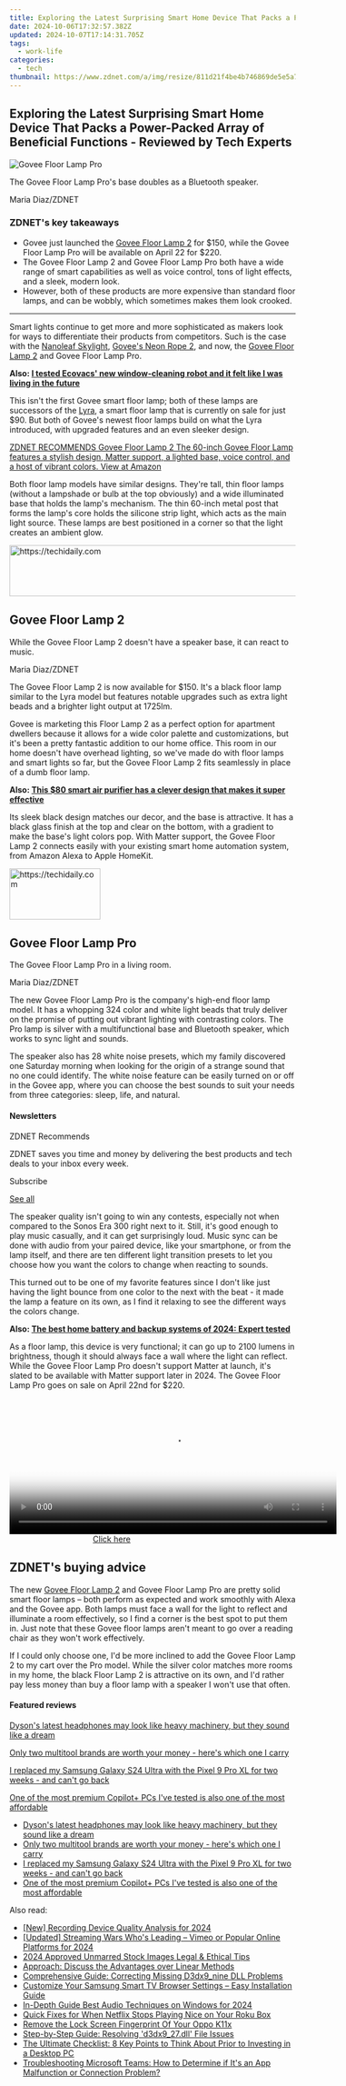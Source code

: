 ```yaml
---
title: Exploring the Latest Surprising Smart Home Device That Packs a Power-Packed Array of Beneficial Functions - Reviewed by Tech Experts
date: 2024-10-06T17:32:57.382Z
updated: 2024-10-07T17:14:31.705Z
tags:
  - work-life
categories:
  - tech
thumbnail: https://www.zdnet.com/a/img/resize/811d21f4be4b746869de5e5a7a564e91946b1311/2024/04/16/aafc48cd-c32a-49a9-9c70-76ae358ce13f/pro.jpg?width=278&height=156&fit=crop&auto=webp
---
```


## Exploring the Latest Surprising Smart Home Device That Packs a Power-Packed Array of Beneficial Functions - Reviewed by Tech Experts

![Govee Floor Lamp Pro](https://www.zdnet.com/a/img/resize/6842c61d7d4bd51910fd995b05f3a83253ced560/2024/04/16/aafc48cd-c32a-49a9-9c70-76ae358ce13f/pro.jpg?auto=webp&width=1280)

The Govee Floor Lamp Pro's base doubles as a Bluetooth speaker.

Maria Diaz/ZDNET

### ZDNET's key takeaways  

* Govee just launched the [Govee Floor Lamp 2](https://buy.geni.us/Proxy.ashx?TSID=368250&GR%5FURL=https%3A%2F%2Fwww.amazon.com%2FGovee-Matter-1725lm-Control-Bedroom%2Fdp%2FB0CTH2QF23%3Ftag%3Dzd-buy-button-20%26ascsubtag%3D%5F%5FCOM%5FCLICK%5FID%5F%5F%7Cef7d8bf0-bf10-44b1-831d-8c0d8fd09b44%7Cdtp&dtb=1) for $150, while the Govee Floor Lamp Pro will be available on April 22 for $220.
* The Govee Floor Lamp 2 and Govee Floor Lamp Pro both have a wide range of smart capabilities as well as voice control, tons of light effects, and a sleek, modern look.
* However, both of these products are more expensive than standard floor lamps, and can be wobbly, which sometimes makes them look crooked.

---

Smart lights continue to get more and more sophisticated as makers look for ways to differentiate their products from competitors. Such is the case with the [Nanoleaf Skylight](https://www.zdnet.com/home-and-office/smart-home/these-smart-ceiling-lights-are-the-best-home-accessory-i-didnt-know-i-needed/), [Govee's Neon Rope 2](https://www.zdnet.com/home-and-office/smart-home/i-found-the-most-customizable-smart-home-accessory-ever-and-its-quite-the-looker/), and now, the [Govee Floor Lamp 2](https://buy.geni.us/Proxy.ashx?TSID=368250&GR%5FURL=https%3A%2F%2Fwww.amazon.com%2FGovee-Matter-1725lm-Control-Bedroom%2Fdp%2FB0CTH2QF23%3Ftag%3Dzd-buy-button-20%26ascsubtag%3D%5F%5FCOM%5FCLICK%5FID%5F%5F%7Cef7d8bf0-bf10-44b1-831d-8c0d8fd09b44%7Cdtp&dtb=1) and Govee Floor Lamp Pro.

**Also: [I tested Ecovacs' new window-cleaning robot and it felt like I was living in the future](https://www.zdnet.com/article/i-tested-ecovacs-new-window-cleaning-robot-and-it-felt-like-i-was-living-in-the-future/)**

This isn't the first Govee smart floor lamp; both of these lamps are successors of the [Lyra](https://buy.geni.us/Proxy.ashx?TSID=368250&GR%5FURL=https%3A%2F%2Fwww.amazon.com%2FGovee-Changing-Control-Creative-Bedroom%2Fdp%2FB08V8GS7PF%3Ftag%3Dzd-buy-button-20%26ascsubtag%3D%5F%5FCOM%5FCLICK%5FID%5F%5F%7Cef7d8bf0-bf10-44b1-831d-8c0d8fd09b44%7Cdtp&dtb=1), a smart floor lamp that is currently on sale for just $90\. But both of Govee's newest floor lamps build on what the Lyra introduced, with upgraded features and an even sleeker design. 

[ZDNET RECOMMENDS Govee Floor Lamp 2 The 60-inch Govee Floor Lamp features a stylish design, Matter support, a lighted base, voice control, and a host of vibrant colors. View at Amazon](https://buy.geni.us/Proxy.ashx?TSID=368250&GR%5FURL=https%3A%2F%2Fwww.amazon.com%2FGovee-Matter-1725lm-Control-Bedroom%2Fdp%2FB0CTH2QF23%3Ftag%3Dzd-buy-button-20%26ascsubtag%3D%5F%5FCOM%5FCLICK%5FID%5F%5F%7Cef7d8bf0-bf10-44b1-831d-8c0d8fd09b44%7Cdtp&dtb=1)

Both floor lamp models have similar designs. They're tall, thin floor lamps (without a lampshade or bulb at the top obviously) and a wide illuminated base that holds the lamp's mechanism. The thin 60-inch metal post that forms the lamp's core holds the silicone strip light, which acts as the main light source. These lamps are best positioned in a corner so that the light creates an ambient glow.

<!-- affiliate ads begin -->
<a href="https://unicoeye.pxf.io/c/5597632/2134246/18498" target="_top" id="2134246">
  <img src="//a.impactradius-go.com/display-ad/18498-2134246" border="0" alt="https://techidaily.com" width="728" height="90"/>
</a>
<img height="0" width="0" src="https://unicoeye.pxf.io/i/5597632/2134246/18498" style="position:absolute;visibility:hidden;" border="0" />
<!-- affiliate ads end -->

## Govee Floor Lamp 2

While the Govee Floor Lamp 2 doesn't have a speaker base, it can react to music. 

Maria Diaz/ZDNET

The Govee Floor Lamp 2 is now available for $150\. It's a black floor lamp similar to the Lyra model but features notable upgrades such as extra light beads and a brighter light output at 1725lm. 

Govee is marketing this Floor Lamp 2 as a perfect option for apartment dwellers because it allows for a wide color palette and customizations, but it's been a pretty fantastic addition to our home office. This room in our home doesn't have overhead lighting, so we've made do with floor lamps and smart lights so far, but the Govee Floor Lamp 2 fits seamlessly in place of a dumb floor lamp. 

**Also: [This $80 smart air purifier has a clever design that makes it super effective](https://www.zdnet.com/home-and-office/kitchen-household/this-80-smart-air-purifier-has-a-clever-design-that-makes-it-super-effective/)**

Its sleek black design matches our decor, and the base is attractive. It has a black glass finish at the top and clear on the bottom, with a gradient to make the base's light colors pop. With Matter support, the Govee Floor Lamp 2 connects easily with your existing smart home automation system, from Amazon Alexa to Apple HomeKit. 

<!-- affiliate ads begin -->
<a href="https://malaysia-healthcare-travel-council.pxf.io/c/5597632/1576474/17382" target="_top" id="1576474">
  <img src="//a.impactradius-go.com/display-ad/17382-1576474" border="0" alt="https://techidaily.com" width="160" height="90"/>
</a>
<img height="0" width="0" src="https://malaysia-healthcare-travel-council.pxf.io/i/5597632/1576474/17382" style="position:absolute;visibility:hidden;" border="0" />
<!-- affiliate ads end -->

## Govee Floor Lamp Pro

The Govee Floor Lamp Pro in a living room.

Maria Diaz/ZDNET

The new Govee Floor Lamp Pro is the company's high-end floor lamp model. It has a whopping 324 color and white light beads that truly deliver on the promise of putting out vibrant lighting with contrasting colors. The Pro lamp is silver with a multifunctional base and Bluetooth speaker, which works to sync light and sounds. 

The speaker also has 28 white noise presets, which my family discovered one Saturday morning when looking for the origin of a strange sound that no one could identify. The white noise feature can be easily turned on or off in the Govee app, where you can choose the best sounds to suit your needs from three categories: sleep, life, and natural.

#### Newsletters

ZDNET Recommends

ZDNET saves you time and money by delivering the best products and tech deals to your inbox every week.

 Subscribe

[See all](https://www.zdnet.com/newsletters/)

The speaker quality isn't going to win any contests, especially not when compared to the Sonos Era 300 right next to it. Still, it's good enough to play music casually, and it can get surprisingly loud. Music sync can be done with audio from your paired device, like your smartphone, or from the lamp itself, and there are ten different light transition presets to let you choose how you want the colors to change when reacting to sounds. 

This turned out to be one of my favorite features since I don't like just having the light bounce from one color to the next with the beat - it made the lamp a feature on its own, as I find it relaxing to see the different ways the colors change.

**Also: [The best home battery and backup systems of 2024: Expert tested](https://www.zdnet.com/home-and-office/energy/best-home-battery/)**

As a floor lamp, this device is very functional; it can go up to 2100 lumens in brightness, though it should always face a wall where the light can reflect. While the Govee Floor Lamp Pro doesn't support Matter at launch, it's slated to be available with Matter support later in 2024\. The Govee Floor Lamp Pro goes on sale on April 22nd for $220\. 

<!-- affiliate ads begin -->
<span id="1983552">
					<video width="576" height="240" style="cursor:pointer"
           poster="//a.impactradius-go.com/display-clicktoplayimage/1983552.png"
           onclick="if(!this.playClicked){this.play();this.setAttribute('controls',true);this.playClicked=true;}">
	   <source src="//a.impactradius-go.com/display-ad/22993-1983552">
	   <img src="//a.impactradius-go.com/display-clicktoplayimage/1983552.png" style="border: none; height: 100%; width: 100%; object-fit: contain">
	</video>
	<div style="width:360px;text-align:center"><a href="javascript:window.open(decodeURIComponent('https%3A%2F%2Fhomestyler.sjv.io%2Fc%2F5597632%2F1983552%2F22993'), '_blank');void(0);">Click here</a></div>
</span>
<img height="0" width="0" src="https://imp.pxf.io/i/5597632/1983552/22993" style="position:absolute;visibility:hidden;" border="0" />
<!-- affiliate ads end -->

## ZDNET's buying advice

The new [Govee Floor Lamp 2](https://buy.geni.us/Proxy.ashx?TSID=368250&GR%5FURL=https%3A%2F%2Fwww.amazon.com%2FGovee-Matter-1725lm-Control-Bedroom%2Fdp%2FB0CTH2QF23%3Ftag%3Dzd-buy-button-20%26ascsubtag%3D%5F%5FCOM%5FCLICK%5FID%5F%5F%7Cef7d8bf0-bf10-44b1-831d-8c0d8fd09b44%7Cdtp&dtb=1) and Govee Floor Lamp Pro are pretty solid smart floor lamps – both perform as expected and work smoothly with Alexa and the Govee app. Both lamps must face a wall for the light to reflect and illuminate a room effectively, so I find a corner is the best spot to put them in. Just note that these Govee floor lamps aren't meant to go over a reading chair as they won't work effectively. 

If I could only choose one, I'd be more inclined to add the Govee Floor Lamp 2 to my cart over the Pro model. While the silver color matches more rooms in my home, the black Floor Lamp 2 is attractive on its own, and I'd rather pay less money than buy a floor lamp with a speaker I won't use that often.

#### Featured reviews

[Dyson's latest headphones may look like heavy machinery, but they sound like a dream](https://www.zdnet.com/article/i-tested-dysons-500-flagship-headphones-and-theyre-more-competitive-than-expected/ "Dyson's latest headphones may look like heavy machinery, but they sound like a dream")

[Only two multitool brands are worth your money - here's which one I carry](https://www.zdnet.com/article/only-two-multitool-brands-are-worth-your-money-heres-which-one-i-carry/ "Only two multitool brands are worth your money - here's which one I carry")

[I replaced my Samsung Galaxy S24 Ultra with the Pixel 9 Pro XL for two weeks - and can't go back](https://www.zdnet.com/article/i-replaced-my-samsung-galaxy-s24-ultra-with-the-pixel-9-pro-xl-for-two-weeks-and-cant-go-back/ "I replaced my Samsung Galaxy S24 Ultra with the Pixel 9 Pro XL for two weeks - and can't go back")

[One of the most premium Copilot+ PCs I've tested is also one of the most affordable](https://www.zdnet.com/article/one-of-the-most-premium-copilot-pcs-ive-tested-is-also-one-of-the-most-affordable/ "One of the most premium Copilot+ PCs I've tested is also one of the most affordable")

* [Dyson's latest headphones may look like heavy machinery, but they sound like a dream](https://www.zdnet.com/article/i-tested-dysons-500-flagship-headphones-and-theyre-more-competitive-than-expected/ "Dyson's latest headphones may look like heavy machinery, but they sound like a dream")
* [Only two multitool brands are worth your money - here's which one I carry](https://www.zdnet.com/article/only-two-multitool-brands-are-worth-your-money-heres-which-one-i-carry/ "Only two multitool brands are worth your money - here's which one I carry")
* [I replaced my Samsung Galaxy S24 Ultra with the Pixel 9 Pro XL for two weeks - and can't go back](https://www.zdnet.com/article/i-replaced-my-samsung-galaxy-s24-ultra-with-the-pixel-9-pro-xl-for-two-weeks-and-cant-go-back/ "I replaced my Samsung Galaxy S24 Ultra with the Pixel 9 Pro XL for two weeks - and can't go back")
* [One of the most premium Copilot+ PCs I've tested is also one of the most affordable](https://www.zdnet.com/article/one-of-the-most-premium-copilot-pcs-ive-tested-is-also-one-of-the-most-affordable/ "One of the most premium Copilot+ PCs I've tested is also one of the most affordable")

<ins class="adsbygoogle"
     style="display:block"
     data-ad-format="autorelaxed"
     data-ad-client="ca-pub-7571918770474297"
     data-ad-slot="1223367746"></ins>

<ins class="adsbygoogle"
     style="display:block"
     data-ad-client="ca-pub-7571918770474297"
     data-ad-slot="8358498916"
     data-ad-format="auto"
     data-full-width-responsive="true"></ins>

<span class="atpl-alsoreadstyle">Also read:</span>
<div><ul>
<li><a href="https://desktop-recording.techidaily.com/new-recording-device-quality-analysis-for-2024/"><u>[New] Recording Device Quality Analysis for 2024</u></a></li>
<li><a href="https://youtube-web.techidaily.com/ed-streaming-wars-whos-leading-vimeo-or-popular-online-platforms-for-2024/"><u>[Updated] Streaming Wars Who's Leading – Vimeo or Popular Online Platforms for 2024</u></a></li>
<li><a href="https://some-guidance.techidaily.com/2024-approved-unmarred-stock-images-legal-and-ethical-tips/"><u>2024 Approved Unmarred Stock Images Legal & Ethical Tips</u></a></li>
<li><a href="https://hardware-help.techidaily.com/1722965130878-approach-discuss-the-advantages-over-linear-methods/"><u>Approach: Discuss the Advantages over Linear Methods</u></a></li>
<li><a href="https://techno-recovery.techidaily.com/comprehensive-guide-correcting-missing-d3dx9nine-dll-problems/"><u>Comprehensive Guide: Correcting Missing D3dx9_nine DLL Problems</u></a></li>
<li><a href="https://techno-recovery.techidaily.com/customize-your-samsung-smart-tv-browser-settings-easy-installation-guide/"><u>Customize Your Samsung Smart TV Browser Settings – Easy Installation Guide</u></a></li>
<li><a href="https://some-techniques.techidaily.com/in-depth-guide-best-audio-techniques-on-windows-for-2024/"><u>In-Depth Guide Best Audio Techniques on Windows for 2024</u></a></li>
<li><a href="https://techno-recovery.techidaily.com/quick-fixes-for-when-netflix-stops-playing-nice-on-your-roku-box/"><u>Quick Fixes for When Netflix Stops Playing Nice on Your Roku Box</u></a></li>
<li><a href="https://easy-unlock-android.techidaily.com/remove-the-lock-screen-fingerprint-of-your-oppo-k11x-by-drfone-android/"><u>Remove the Lock Screen Fingerprint Of Your Oppo K11x</u></a></li>
<li><a href="https://techno-recovery.techidaily.com/step-by-step-guide-resolving-d3dx927dll-file-issues/"><u>Step-by-Step Guide: Resolving 'd3dx9_27.dll' File Issues</u></a></li>
<li><a href="https://techno-recovery.techidaily.com/the-ultimate-checklist-8-key-points-to-think-about-prior-to-investing-in-a-desktop-pc/"><u>The Ultimate Checklist: 8 Key Points to Think About Prior to Investing in a Desktop PC</u></a></li>
<li><a href="https://techtrends.techidaily.com/troubleshooting-microsoft-teams-how-to-determine-if-its-an-app-malfunction-or-connection-problem/"><u>Troubleshooting Microsoft Teams: How to Determine if It's an App Malfunction or Connection Problem?</u></a></li>
</ul></div>

